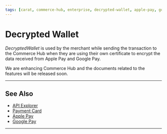 ```yaml
---
tags: [carat, commerce-hub, enterprise, decrypted-wallet, apple-pay, google-pay, payment-sources]
---
```



# Decrypted Wallet

*DecryptedWallet* is used by the merchant while sending the transaction to the Commerce Hub when they are using their own certificate to encrypt the data received from Apple Pay and Google Pay.

We are enhancing Commerce Hub and the documents related to the features will be released soon.

---

## See Also

- [API Explorer](../api/?type=post&path=/payments/v1/charges)
- [Payment Card](?path=docs/Resources/Guides/Payment-Sources/Payment-Card.md)
- [Apple Pay](?path=docs/Online-Mobile-Digital/Wallets-AltPayments/Apple-Pay/Apple-Pay.md)
- [Google Pay](?path=docs/Online-Mobile-Digital/Wallets-AltPayments/Google-Pay/Google-Pay.md)

---
